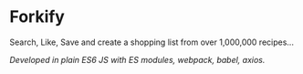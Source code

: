 # Forkify
Search, Like, Save and create a shopping list from over 1,000,000 recipes...

*Developed in plain ES6 JS with ES modules, webpack, babel, axios.*

